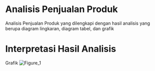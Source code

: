 # Analisis Penjualan Produk 
Analisis Penjualan Produk yang dilengkapi dengan hasil analisis yang berupa diagram lingkaran, diagram tabel, dan grafik

# Interpretasi Hasil Analisis

Grafik 
![Figure_1](https://github.com/deftiagita/analisis-data-penjualan/assets/167218696/283b9a14-9c73-40ba-be05-6cab66ae873f)

